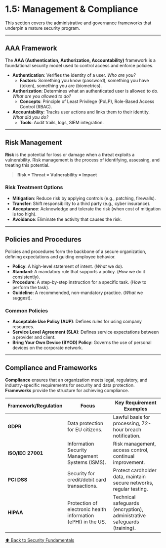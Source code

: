 # 1.5: Management & Compliance

This section covers the administrative and governance frameworks that underpin a mature security program.

---

## AAA Framework

The **AAA (Authentication, Authorization, Accountability)** framework is a foundational security model used to control access and enforce policies.

-   **Authentication**: Verifies the identity of a user. *Who are you?*
    -   **Factors**: Something you know (password), something you have (token), something you are (biometrics).
-   **Authorization**: Determines what an authenticated user is allowed to do. *What are you allowed to do?*
    -   **Concepts**: Principle of Least Privilege (PoLP), Role-Based Access Control (RBAC).
-   **Accountability**: Tracks user actions and links them to their identity. *What did you do?*
    -   **Tools**: Audit trails, logs, SIEM integration.

---

## Risk Management

**Risk** is the potential for loss or damage when a threat exploits a vulnerability. Risk management is the process of identifying, assessing, and treating this potential.

> **Risk = Threat × Vulnerability × Impact**

### Risk Treatment Options
-   **Mitigation**: Reduce risk by applying controls (e.g., patching, firewalls).
-   **Transfer**: Shift responsibility to a third party (e.g., cyber insurance).
-   **Acceptance**: Acknowledge and tolerate the risk (when cost of mitigation is too high).
-   **Avoidance**: Eliminate the activity that causes the risk.

---

## Policies and Procedures

Policies and procedures form the backbone of a secure organization, defining expectations and guiding employee behavior.

-   **Policy**: A high-level statement of intent. (*What* we do).
-   **Standard**: A mandatory rule that supports a policy. (*How* we do it consistently).
-   **Procedure**: A step-by-step instruction for a specific task. (*How* to perform the task).
-   **Guideline**: A recommended, non-mandatory practice. (*What* we suggest).

### Common Policies
-   **Acceptable Use Policy (AUP)**: Defines rules for using company resources.
-   **Service Level Agreement (SLA)**: Defines service expectations between a provider and client.
-   **Bring Your Own Device (BYOD) Policy**: Governs the use of personal devices on the corporate network.

---

## Compliance and Frameworks

**Compliance** ensures that an organization meets legal, regulatory, and industry-specific requirements for security and data protection. **Frameworks** provide the structure for achieving compliance.

| Framework/Regulation | Focus                                             | Key Requirement Examples                                      |
|----------------------|---------------------------------------------------|---------------------------------------------------------------|
| **GDPR**             | Data protection for EU citizens.                  | Lawful basis for processing, 72-hour breach notification.     |
| **ISO/IEC 27001**      | Information Security Management Systems (ISMS).   | Risk management, access control, continual improvement.       |
| **PCI DSS**          | Security for credit/debit card transactions.      | Protect cardholder data, maintain secure networks, regular testing. |
| **HIPAA**            | Protection of electronic health information (ePHI) in the US. | Technical safeguards (encryption), administrative safeguards (training). |

[⬆️ Back to Security Fundamentals](./README.md)